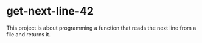# get-next-line-42
This project is about programming a function that reads the next line from a file and returns it.
